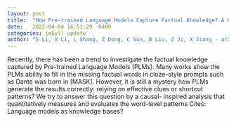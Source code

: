```yaml
---
layout: post
title:  "How Pre-trained Language Models Capture Factual Knowledge? A Causal-Inspired Analysis"
date:   2022-04-04 16:51:29 -0400
categories: jekyll update
author: "S Li, X Li, L Shang, Z Dong, C Sun, B Liu, Z Ji, X Jiang - arXiv preprint arXiv , 2022"
---
```

Recently, there has been a trend to investigate the factual knowledge captured by Pre-trained Language Models (PLMs). Many works show the PLMs  ability to fill in the missing factual words in cloze-style prompts such as  Dante was born in [MASK]. However, it is still a mystery how PLMs generate the results correctly: relying on effective clues or shortcut patterns? We try to answer this question by a causal- inspired analysis that quantitatively measures and evaluates the word-level patterns Cites: Language models as knowledge bases?
